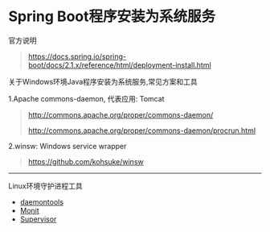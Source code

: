 # Spring Boot程序安装为系统服务
官方说明
> https://docs.spring.io/spring-boot/docs/2.1.x/reference/html/deployment-install.html

关于Windows环境Java程序安装为系统服务,常见方案和工具

1.Apache commons-daemon, 代表应用: Tomcat
> http://commons.apache.org/proper/commons-daemon/
>
> http://commons.apache.org/proper/commons-daemon/procrun.html

2.winsw: Windows service wrapper
> https://github.com/kohsuke/winsw

---

Linux环境守护进程工具
- [daemontools](http://cr.yp.to/daemontools.html)
- [Monit](https://mmonit.com/monit/)
- [Supervisor](http://supervisord.org/)
